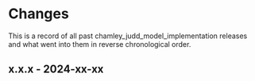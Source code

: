 # Changes

This is a record of all past chamley_judd_model_implementation releases and what went into
them in reverse chronological order.


## x.x.x - 2024-xx-xx
